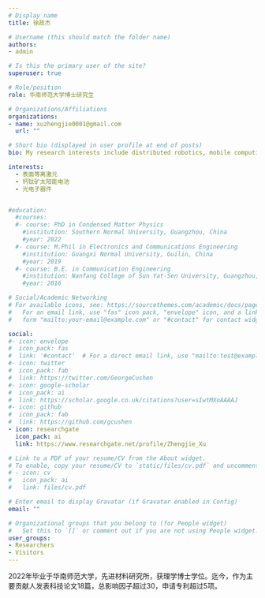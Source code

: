 ```yaml
---
# Display name
title: 徐政杰

# Username (this should match the folder name)
authors:
- admin

# Is this the primary user of the site?
superuser: true

# Role/position
role: 华南师范大学博士研究生

# Organizations/Affiliations
organizations:
- name: xuzhengjie0001@gmail.com
  url: ""

# Short bio (displayed in user profile at end of posts)
bio: My research interests include distributed robotics, mobile computing and programmable matter.

interests:
  - 表面等离激元
  - 钙钛矿太阳能电池
  - 光电子器件


#education:
  #courses:
  #- course: PhD in Condensed Matter Physics
    #institution: Southern Normal University, Guangzhou, China
    #year: 2022
  #- course: M.Phil in Electronics and Communications Engineering
    #institution: Guangxi Normal University, Guilin, China
    #year: 2019
  #- course: B.E. in Communication Engineering
    #institution: Nanfang College of Sun Yat-Sen University, Guangzhou, China
    #year: 2016

# Social/Academic Networking
# For available icons, see: https://sourcethemes.com/academic/docs/page-builder/#icons
#   For an email link, use "fas" icon pack, "envelope" icon, and a link in the
#   form "mailto:your-email@example.com" or "#contact" for contact widget.

social:
#- icon: envelope
#  icon_pack: fas
#  link: '#contact'  # For a direct email link, use "mailto:test@example.org".
#- icon: twitter
#  icon_pack: fab
#  link: https://twitter.com/GeorgeCushen
#- icon: google-scholar
#  icon_pack: ai
#  link: https://scholar.google.co.uk/citations?user=sIwtMXoAAAAJ
#- icon: github
#  icon_pack: fab
#  link: https://github.com/gcushen
- icon: researchgate
  icon_pack: ai
  link: https://www.researchgate.net/profile/Zhengjie_Xu

# Link to a PDF of your resume/CV from the About widget.
# To enable, copy your resume/CV to `static/files/cv.pdf` and uncomment the lines below.
# - icon: cv
#   icon_pack: ai
#   link: files/cv.pdf

# Enter email to display Gravatar (if Gravatar enabled in Config)
email: ""

# Organizational groups that you belong to (for People widget)
#   Set this to `[]` or comment out if you are not using People widget.
user_groups:
- Researchers
- Visitors
---
```



  2022年毕业于华南师范大学，先进材料研究所，获理学博士学位。迄今，作为主要贡献人发表科技论文18篇，总影响因子超过30，申请专利超过5项。


